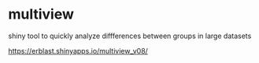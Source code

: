 # multiview

shiny tool to quickly analyze diffferences between groups in large datasets

https://erblast.shinyapps.io/multiview_v08/

